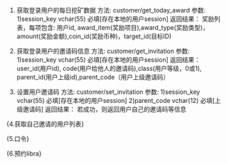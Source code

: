 


1. 获取登录用户的每日挖矿数据
方法: customer/get_today_award
参数:
1)session_key vchar(55) 必填[存在本地的用户session]
返回结果：
奖励列表，每项包含:
用户id, award_item(奖励项目),award_type(奖励类型)，amount(奖励金额),coin_id(奖励币种)，target_id(目标ID)


2. 获取登录用户的邀请码信息
方法: customer/get_invitation
参数:
1)session_key vchar(55) 必填[存在本地的用户session]
返回结果：
user_id(用户id), code(用户给他人的邀请码),class(用户等级，0或1), parent_id(用户上级id),parent_code（用户上级邀请码）

3. 设置用户邀请码
方法: customer/set_invitation
参数:
1)session_key vchar(55) 必填[存在本地的用户session]
2)parent_code   vchar(12) 必填[上级邀请码]
返回结果：
若成功，则返回用户自己的邀请码等信息

{4.获取自己邀请的用户列表}

{5.口令}

{6.预约libra}